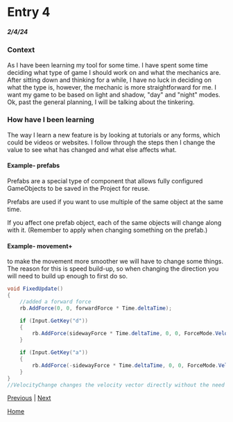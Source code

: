 # Entry 4
##### 2/4/24

### Context
As I have been learning my tool for some time. I have spent some time deciding what type of game I should work on and what the mechanics are. After sitting down and thinking for a while, I have no luck in deciding on what the type is, however, the mechanic is more straightforward for me. I want my game to be based on light and shadow, "day" and "night" modes. Ok, past the general planning, I will be talking about the tinkering.

### How have I been learning
The way I learn a new feature is by looking at tutorials or any forms, which could be videos or websites. I follow through the steps then I change the value to see what has changed and what else affects what.


#### Example- prefabs
Prefabs are a special type of component that allows fully configured GameObjects to be saved in the Project for reuse.

Prefabs are used if you want to use multiple of the same object at the same time.

 If you affect one prefab object, each of the same objects will change along with it. (Remember to apply when changing something on the prefab.)

#### Example- movement+
to make the movement more smoother we will have to change some things. The reason for this is speed build-up, so when changing the direction you will need to build up enough to first do so.

```C#
void FixedUpdate()
{
    //added a forward force
    rb.AddForce(0, 0, forwardForce * Time.deltaTime);

    if (Input.GetKey("d"))
    {
        rb.AddForce(sidewayForce * Time.deltaTime, 0, 0, ForceMode.VelocityChange);
    }

    if (Input.GetKey("a"))
    {
        rb.AddForce(-sidewayForce * Time.deltaTime, 0, 0, ForceMode.VelocityChange);
    }
}
//VelocityChange changes the velocity vector directly without the need to speed down or speed up.
```

[Previous](entry03.md) | [Next](entry05.md)

[Home](../README.md)
